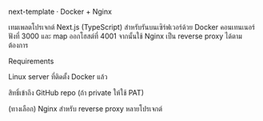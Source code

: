 next-template · Docker + Nginx

เทมเพลตโปรเจกต์ Next.js (TypeScript) สำหรับรันบนเซิร์ฟเวอร์ด้วย Docker
คอนเทนเนอร์ฟังที่ 3000 และ map ออกโฮสต์ที่ 4001 จากนั้นใช้ Nginx เป็น reverse proxy ได้ตามต้องการ

Requirements

Linux server ที่ติดตั้ง Docker แล้ว

สิทธิ์เข้าถึง GitHub repo (ถ้า private ให้ใช้ PAT)

(ทางเลือก) Nginx สำหรับ reverse proxy หลายโปรเจกต์
